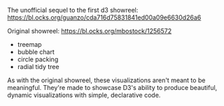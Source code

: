 The unofficial sequel to the first d3 showreel: https://bl.ocks.org/guanzo/cda716d75831841ed00a09e6630d26a6

Original showreel: https://bl.ocks.org/mbostock/1256572

* treemap
* bubble chart
* circle packing
* radial tidy tree

As with the original showreel, these visualizations aren't meant to be meaningful. They're made to showcase D3's ability to produce beautiful, dynamic visualizations with simple, declarative code.